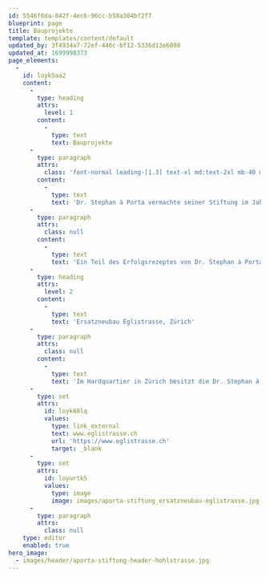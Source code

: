 ```yaml
---
id: 5546f6da-842f-4ec6-96cc-b58a304bf2f7
blueprint: page
title: Bauprojekte
template: templates/content/default
updated_by: 3f4934a7-72ef-446c-bf12-5336d13e6898
updated_at: 1699998373
page_elements:
  -
    id: loyk5aa2
    content:
      -
        type: heading
        attrs:
          level: 1
        content:
          -
            type: text
            text: Bauprojekte
      -
        type: paragraph
        attrs:
          class: 'font-normal leading-[1.3] text-xl md:text-2xl mb-40 md:mb-60'
        content:
          -
            type: text
            text: 'Dr. Stephan à Porta vermachte seiner Stiftung im Jahr 1946 ein grosses Portfolio an Liegenschaften in der Stadt Zürich. So grossartig dieses Vermächtnis war, so schwierig war die Aufgabe, die sich der Stiftung stellte. Der Stiftungszweck konnte nur erfüllt werden, wenn sich die Häuser in einem guten Zustand befanden.'
      -
        type: paragraph
        attrs:
          class: null
        content:
          -
            type: text
            text: 'Ein Teil des Erfolgsrezeptes von Dr. Stephan à Porta bestand darin, kostengünstig zu bauen. Ausserdem steckte er die Erträge der Häuser lieber in den Bau von neuen Häusern und vernachlässigte dadurch die Erneuerung seiner bestehenden Liegenschaften. In vielen alten Häusern bestand somit ein grosser Investitionsbedarf. Seit der Gründung investierte die Stiftung mehr als 200 Millionen Franken in die Erneuerung und den Unterhalt ihrer Liegenschaften. Die Wohnungen sollen sich den Mietenden stets in einem guten Zustand präsentieren, den aktuellen energetischen Standards entsprechen und auf eine langfristige Nutzung vorbereitet sein. So kommen die Zürcherinnen und Zürcher nicht nur in den Genuss von preisgünstigem, sondern gleichzeitig auch qualitativ hochwertigem Wohnraum.'
      -
        type: heading
        attrs:
          level: 2
        content:
          -
            type: text
            text: 'Ersatzneubau Eglistrasse, Zürich'
      -
        type: paragraph
        attrs:
          class: null
        content:
          -
            type: text
            text: 'Im Hardquartier in Zürich besitzt die Dr. Stephan à Porta-Stiftung mehrere Liegenschaften aus den 1930er-Jahren mit über fünfhundert typengleichen Wohnungen. Aufgrund einer langfristigen Erneuerungsstrategie wurde ein Grossteil der Wohnungen in den vergangenen Jahren saniert. Als letzte Etappe wurde mit dem Bau von 148 Mietwohnungen und einem Pflegeheim begonnen.'
      -
        type: set
        attrs:
          id: loyk68lq
          values:
            type: link_external
            text: www.eglistrasse.ch
            url: 'https://www.eglistrasse.ch'
            target: _blank
      -
        type: set
        attrs:
          id: loyurtk5
          values:
            type: image
            image: images/aporta-stiftung_ersatzneubau-eglistrasse.jpg
      -
        type: paragraph
        attrs:
          class: null
    type: editor
    enabled: true
hero_image:
  - images/header/aporta-stiftung-header-hohlstrasse.jpg
---
```

